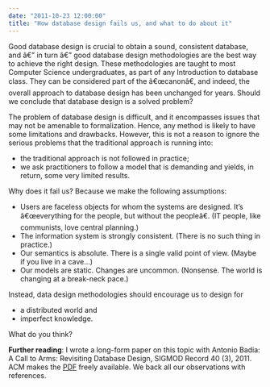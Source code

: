 ```yaml
---
date: "2011-10-23 12:00:00"
title: "How database design fails us, and what to do about it"
---
```





Good database design is crucial to obtain a sound, consistent database, and â€” in turn â€” good database design methodologies are the best way to achieve the right design. These methodologies are taught to most Computer Science undergraduates, as part of any Introduction to database class. They can be considered part of the â€œcanonâ€, and indeed, the overall approach to database design has been unchanged for years. Should we conclude that database design is a solved problem?

The problem of database design is difficult, and it encompasses issues that may not be amenable to formalization. Hence, any method is likely to have some limitations and drawbacks. However, this is not a reason to ignore the serious problems that the traditional approach is running into:

- the traditional approach is not followed in practice;
- we ask practitioners to follow a model that is demanding and yields, in return, some very limited results.


Why does it fail us? Because we make the following assumptions:


- Users are faceless objects for whom the systems are designed.  It&rsquo;s â€œeverything for the people, but without the peopleâ€. (IT people, like communists, love central planning.)
- The information system is strongly consistent. (There is no such thing in practice.)
- Our semantics is absolute. There is a single valid point of view. (Maybe if you live in a cave&hellip;)
- Our models are static. Changes are uncommon. (Nonsense. The world is changing at a break-neck pace.)


Instead, data design methodologies should encourage us to design for


- a distributed world and
- imperfect knowledge.



What do you think?

__Further reading__: I wrote a long-form paper on this topic with Antonio Badia: A Call to Arms: Revisiting Database Design, SIGMOD Record 40 (3), 2011. ACM makes the [PDF](http://www.sigmod.org/publications/sigmod-record/1109/pdfs/10.openforum.badia.pdf) freely available. We back all our observations with  references.

